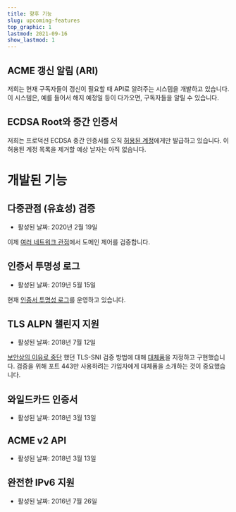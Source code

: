 ```yaml
---
title: 향후 기능
slug: upcoming-features
top_graphic: 1
lastmod: 2021-09-16
show_lastmod: 1
---
```


## ACME 갱신 알림 (ARI)

저희는 현재 구독자들이 갱신이 필요할 때 API로 알려주는 시스템을 개발하고 있습니다. 이 시스템은, 예를 들어서 해지 예정일 등이 다가오면, 구독자들을 알릴 수 있습니다.

## ECDSA Root와 중간 인증서

저희는 프로덕션 ECDSA 중간 인증서를 오직 [허용된 계정](https://community.letsencrypt.org/t/ecdsa-availability-in-production-environment/150679)에게만 발급하고 있습니다. 이 허용된 계정 목록을 제거할 예상 날자는 아직 없습니다.

# 개발된 기능

## 다중관점 (유효성) 검증

* 활성된 날짜: 2020년 2월 19일

이제 [여러 네트워크 관점](https://letsencrypt.org/2020/02/19/multi-perspective-validation.html)에서 도메인 제어를 검증합니다.

## 인증서 투명성 로그

* 활성된 날짜: 2019년 5월 15일

현재 [인증서 투명성 로그](/docs/ct-logs)를 운영하고 있습니다.

## TLS ALPN 챌린지 지원

* 활성된 날짜: 2018년 7월 12일

[보안상의 이유로 중단](https://community.letsencrypt.org/t/important-what-you-need-to-know-about-tls-sni-validation-issues/50811) 했던 TLS-SNI 검증 방법에 대해 [대체품](https://tools.ietf.org/html/rfc8737)을 지정하고 구현했습니다. 검증을 위해 포트 443만 사용하려는 가입자에게 대체품을 소개하는 것이 중요했습니다.

## 와일드카드 인증서

* 활성된 날짜: 2018년 3월 13일

## ACME v2 API

* 활성된 날짜: 2018년 3월 13일

## 완전한 IPv6 지원

* 활성된 날짜: 2016년 7월 26일

